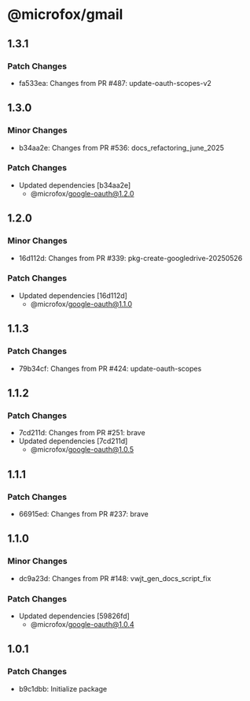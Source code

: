 # @microfox/gmail

## 1.3.1

### Patch Changes

- fa533ea: Changes from PR #487: update-oauth-scopes-v2

## 1.3.0

### Minor Changes

- b34aa2e: Changes from PR #536: docs_refactoring_june_2025

### Patch Changes

- Updated dependencies [b34aa2e]
  - @microfox/google-oauth@1.2.0

## 1.2.0

### Minor Changes

- 16d112d: Changes from PR #339: pkg-create-googledrive-20250526

### Patch Changes

- Updated dependencies [16d112d]
  - @microfox/google-oauth@1.1.0

## 1.1.3

### Patch Changes

- 79b34cf: Changes from PR #424: update-oauth-scopes

## 1.1.2

### Patch Changes

- 7cd211d: Changes from PR #251: brave
- Updated dependencies [7cd211d]
  - @microfox/google-oauth@1.0.5

## 1.1.1

### Patch Changes

- 66915ed: Changes from PR #237: brave

## 1.1.0

### Minor Changes

- dc9a23d: Changes from PR #148: vwjt_gen_docs_script_fix

### Patch Changes

- Updated dependencies [59826fd]
  - @microfox/google-oauth@1.0.4

## 1.0.1

### Patch Changes

- b9c1dbb: Initialize package
